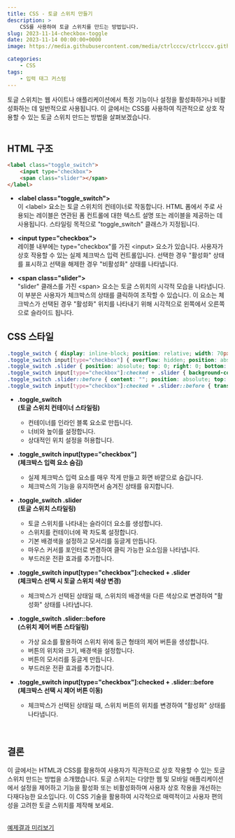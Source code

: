 ```yaml
---
title: CSS - 토글 스위치 만들기
description: >  
    CSS를 사용하여 토글 스위치를 만드는 방법입니다.
slug: 2023-11-14-checkbox-toggle
date: 2023-11-14 00:00:00+0000
image: https://media.githubusercontent.com/media/ctrlcccv/ctrlcccv.github.io/master/assets/img/post/2023-11-14-checkbox-toggle.webp

categories:
    - CSS
tags:
    - 입력 태그 커스텀
---
```

토글 스위치는 웹 사이트나 애플리케이션에서 특정 기능이나 설정을 활성화하거나 비활성화하는 데 일반적으로 사용됩니다. 이 글에서는 CSS를 사용하여 직관적으로 상호 작용할 수 있는 토글 스위치 만드는 방법을 살펴보겠습니다.  
<br>

## HTML 구조
```html
<label class="toggle_switch">
    <input type="checkbox">
    <span class="slider"></span>
</label>
```
* **&lt;label class="toggle_switch"&gt;**   
이 &lt;label&gt; 요소는 토글 스위치의 컨테이너로 작동합니다. HTML 폼에서 주로 사용되는 레이블은 연관된 폼 컨트롤에 대한 텍스트 설명 또는 레이블을 제공하는 데 사용됩니다. 스타일링 목적으로 "toggle_switch" 클래스가 지정됩니다.

* **<input type="checkbox"&gt;**   
레이블 내부에는 type="checkbox"를 가진 &lt;input&gt; 요소가 있습니다. 사용자가 상호 작용할 수 있는 실제 체크박스 입력 컨트롤입니다. 선택한 경우 "활성화" 상태를 표시하고 선택을 해제한 경우 "비활성화" 상태를 나타냅니다.

* **&lt;span class="slider"&gt;**   
"slider" 클래스를 가진 &lt;span&gt; 요소는 토글 스위치의 시각적 모습을 나타냅니다. 이 부분은 사용자가 체크박스의 상태를 클릭하여 조작할 수 있습니다. 이 요소는 체크박스가 선택된 경우 "활성화" 위치를 나타내기 위해 시각적으로 왼쪽에서 오른쪽으로 슬라이드 됩니다.  

<script async src="https://pagead2.googlesyndication.com/pagead/js/adsbygoogle.js?client=ca-pub-8535540836842352" crossorigin="anonymous"></script>
<ins class="adsbygoogle"
     style="display:block; text-align:center;"
     data-ad-layout="in-article"
     data-ad-format="fluid"
     data-ad-client="ca-pub-8535540836842352"
     data-ad-slot="2974559225"></ins>
<script>
     (adsbygoogle = window.adsbygoogle || []).push({});
</script>

## CSS 스타일
```css
.toggle_switch { display: inline-block; position: relative; width: 70px; height: 34px; } 
.toggle_switch input[type="checkbox"] { overflow: hidden; position: absolute; width: 1px; height: 1px; margin: -1px; font-size: initial; clip: rect(0 0 0 0); } 
.toggle_switch .slider { position: absolute; top: 0; right: 0; bottom: 0; left: 0; background-color: #ccc; border-radius: 34px; cursor: pointer; transition: 0.4s; } 
.toggle_switch input[type="checkbox"]:checked + .slider { background-color: #007bff; } 
.toggle_switch .slider::before { content: ""; position: absolute; top: 4px; left: 4px; width: 26px; height: 26px; background-color: #fff; border-radius: 50%; transition: 0.4s; } 
.toggle_switch input[type="checkbox"]:checked + .slider::before { transform:translateX(36px); } 
```


* **.toggle_switch**   
**(토글 스위치 컨테이너 스타일링)**
  * 컨테이너를 인라인 블록 요소로 만듭니다.
  * 너비와 높이를 설정합니다.
  * 상대적인 위치 설정을 허용합니다.

* **.toggle_switch input[type="checkbox"]**   
**(체크박스 입력 요소 숨김)**  
  * 실제 체크박스 입력 요소를 매우 작게 만들고 화면 바깥으로 숨깁니다.
  * 체크박스의 기능을 유지하면서 숨겨진 상태를 유지합니다.

* **.toggle_switch .slider**   
**(토글 스위치 스타일링)**  
  * 토글 스위치를 나타내는 슬라이더 요소를 생성합니다.
  * 스위치를 컨테이너에 꽉 차도록 설정합니다. 
  * 기본 배경색을 설정하고 모서리를 둥글게 만듭니다.
  * 마우스 커서를 포인터로 변경하여 클릭 가능한 요소임을 나타냅니다.
  * 부드러운 전환 효과를 추가합니다.

* **.toggle_switch input[type="checkbox"]:checked + .slider**  
**(체크박스 선택 시 토글 스위치 색상 변경)**  
  * 체크박스가 선택된 상태일 때, 스위치의 배경색을 다른 색상으로 변경하여 "활성화" 상태를 나타냅니다.

* **.toggle_switch .slider::before**  
**(스위치 제어 버튼 스타일링)**  
  * 가상 요소를 활용하여 스위치 위에 둥근 형태의 제어 버튼을 생성합니다.
  * 버튼의 위치와 크기, 배경색을 설정합니다.
  * 버튼의 모서리를 둥글게 만듭니다.
  * 부드러운 전환 효과를 추가합니다.

* **.toggle_switch input[type="checkbox"]:checked + .slider::before**  
**(체크박스 선택 시 제어 버튼 이동)**  
  * 체크박스가 선택된 상태일 때, 스위치 버튼의 위치를 변경하여 "활성화" 상태를 나타냅니다.  
<br>

## 결론
이 글에서는 HTML과 CSS를 활용하여 사용자가 직관적으로 상호 작용할 수 있는 토글 스위치 만드는 방법을 소개했습니다. 토글 스위치는 다양한 웹 및 모바일 애플리케이션에서 설정을 제어하고 기능을 활성화 또는 비활성화하며 사용자 상호 작용을 개선하는 다재다능한 요소입니다. 이 CSS 기술을 활용하여 시각적으로 매력적이고 사용자 편의성을 고려한 토글 스위치를 제작해 보세요.  
<br>

<div class="btn_wrap">
    <a target="_blank" href="https://ctrlcccv.github.io//ctrlcccv-demo/2023-11-14-checkbox-toggle/">예제결과 미리보기</a>
</div>